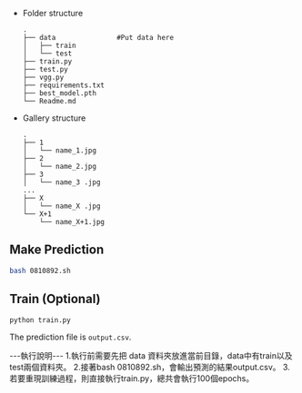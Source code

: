 - Folder structure
    ```
    .
    ├── data               #Put data here     
    │   ├── train         
    │   └── test  
    ├── train.py
    ├── test.py
    ├── vgg.py
    ├── requirements.txt
    ├── best_model.pth
    └── Readme.md
    ```
- Gallery structure
    ```
    .
    ├── 1         
    │   └── name_1.jpg  
    ├── 2         
    │   └── name_2.jpg
    ├── 3       
    │   └── name_3 .jpg
    ...
    ├── X       
    │   └── name_X .jpg
    └── X+1
        └── name_X+1.jpg
    ```
## Make Prediction
```sh
bash 0810892.sh
```

## Train (Optional)
```sh
python train.py
```

The prediction file is `output.csv`.


---執行說明---
1.執行前需要先把 data 資料夾放進當前目錄，data中有train以及test兩個資料夾。
2.接著bash 0810892.sh，會輸出預測的結果output.csv。
3.若要重現訓練過程，則直接執行train.py，總共會執行100個epochs。

